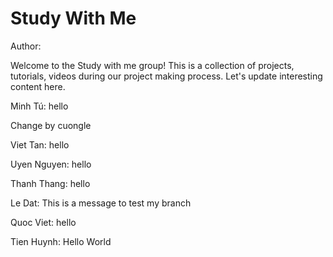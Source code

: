 # Study With Me

Author:

Welcome to the Study with me group! This is a collection of projects, tutorials, videos during our project making process. Let's update interesting content here.

Minh Tú: hello

Change by cuongle

Viet Tan: hello

Uyen Nguyen: hello

Thanh Thang: hello

Le Dat: This is a message to test my branch


Quoc Viet: hello

Tien Huynh: Hello World
